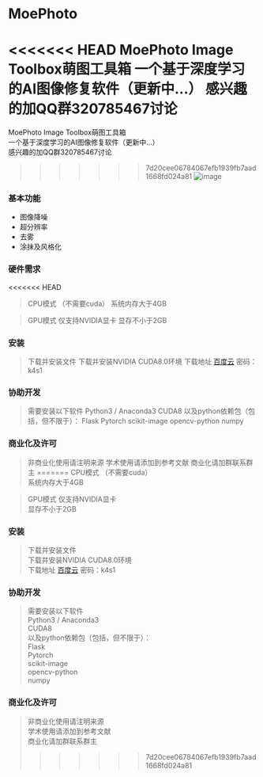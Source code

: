 # MoePhoto
<<<<<<< HEAD
MoePhoto Image Toolbox萌图工具箱
一个基于深度学习的AI图像修复软件（更新中...）
感兴趣的加QQ群320785467讨论
=======
MoePhoto Image Toolbox萌图工具箱  
一个基于深度学习的AI图像修复软件（更新中...）  
感兴趣的加QQ群320785467讨论  
>>>>>>> 7d20cee06784067efb1939fb7aad1668fd024a81
![image](https://github.com/opteroncx/MoePhoto/blob/master/images/example1s.png)
### 基本功能
* 图像降噪
* 超分辨率
* 去雾
* 涂抹及风格化
### 硬件需求
<<<<<<< HEAD
> CPU模式 （不需要cuda）
系统内存大于4GB

> GPU模式
仅支持NVIDIA显卡
显存不小于2GB

### 安装
> 下载并安装文件
下载并安装NVIDIA CUDA8.0环境
下载地址 [百度云](http://pan.baidu.com/s/1W5DQTepe6jT6TGu4QFAPXg) 密码：k4s1

### 协助开发
> 需要安装以下软件
Python3 / Anaconda3
CUDA8
以及python依赖包（包括，但不限于）：
Flask
Pytorch
scikit-image
opencv-python
numpy

### 商业化及许可
> 非商业化使用请注明来源
学术使用请添加到参考文献
商业化请加群联系群主
=======
> CPU模式 （不需要cuda）  
系统内存大于4GB  

> GPU模式
仅支持NVIDIA显卡  
显存不小于2GB  

### 安装
> 下载并安装文件  
下载并安装NVIDIA CUDA8.0环境  
下载地址 [百度云](http://pan.baidu.com/s/1W5DQTepe6jT6TGu4QFAPXg) 密码：k4s1  

### 协助开发
> 需要安装以下软件  
Python3 / Anaconda3  
CUDA8  
以及python依赖包（包括，但不限于）：  
Flask  
Pytorch  
scikit-image  
opencv-python  
numpy  

### 商业化及许可
> 非商业化使用请注明来源  
学术使用请添加到参考文献  
商业化请加群联系群主  
>>>>>>> 7d20cee06784067efb1939fb7aad1668fd024a81
